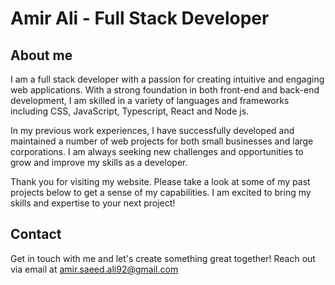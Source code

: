 # Amir Ali - Full Stack Developer

## About me

I am a full stack developer with a passion for creating intuitive and engaging web applications. With a strong foundation in both front-end and back-end development, I am skilled in a variety of languages and frameworks including CSS, JavaScript, Typescript, React and Node js.

In my previous work experiences, I have successfully developed and maintained a number of web projects for both small businesses and large corporations. I am always seeking new challenges and opportunities to grow and improve my skills as a developer.
      
Thank you for visiting my website. Please take a look at some of my past projects below to get a sense of my capabilities. I am excited to bring my skills and expertise to your next project!
    
    
## Contact
   
Get in touch with me and let's create something great together! Reach out via email at amir.saeed.ali92@gmail.com

